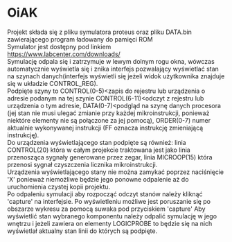 # OiAK
Projekt składa się z pliku symulatora proteus oraz pliku DATA.bin zawierającego program ładowany do pamięci ROM  
Symulator jest dostępny pod linkiem https://www.labcenter.com/downloads/  
Symulację odpala się i zatrzymuje w lewym dolnym rogu okna, wówczas automatycznie wyświetla się i znika interfejs pozwalający wyświetlać stan na szynach danych(interfejs wyświetli się jeżeli widok użytkownika znajduje się w układzie CONTROL_REG).  
Podpięte szyny to CONTROL(0-5)<zapis do rejestru lub urządzenia o adresie podanym na tej szynie CONTROL(6-11)<odczyt z rejestru lub urządzenia o tym adresie, DATA(0-7)<podgląd na szynę danych procesora (jej stan nie musi ulegać zmianie przy każdej mikroinstrukcji, ponieważ niektóre elementy nie są połączone za jej pomocą), ORDER(0-7) numer aktualnie wykonywanej instrukcji (FF oznacza instrukcję zmieniającą instrukcję).  
Do urządzenia wyświetlającego stan podpięte są również: linia CONTROL(20) która w całym projekcie traktowana jest jako linia przenosząca sygnały generowane przez zegar, linia MICROOP(15) która przenosi sygnał czyszczenia licznika mikroinstrukcji.  
Urządzenia wyświetlającego stany nie można zamykać poprzez naciśnięcie 'X' ponieważ niemożliwe będzie jego ponowne odpalenie aż do uruchomienia czystej kopii projektu.  
Po odpaleniu symulacji aby rozpocząć odczyt stanów należy kliknąć 'capture' na interfejsie. 
Po wyświetleniu możliwe jest poruszanie się po obszarze wykresu za pomocą suwaka pod przyciskiem 'capture'
Aby wyświetlić stan wybranego komponentu należy odpalić symulację w jego wnętrzu i jeżeli zawiera on elementy LOGICPROBE to będzie się na nich wyświetlał aktualny stan linii do których są podpięte.

